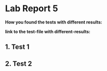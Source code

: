 # Lab Report 5

__How you found the tests with different results:__


__link to the test-file with different-results:__


## 1. Test 1


## 2. Test 2
